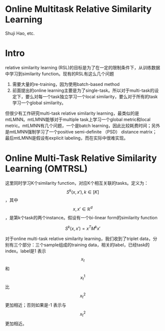 # Online Multitask Relative Similarity Learning

Shuji Hao, etc.

# Intro

relative similarity learning (RSL)的目标是为了在一定的限制条件下，从训练数据中学习到similarity function。现有的RSL有这么几个问题

1. 需要大量的re-training，因为使用batch-based method
2. 前面提出的online learning主要是为了single-task。所以对于multi-task的设定下，要么对每一个task独立学习一个local similarity，要么对于所有的task学习一个global similarity。

但很少有工作研究multi-task relative similarity learning，最类似的是mtLMNN。mtLMNN能够对于multiple task上学习一个global metric和local metric。mtLMNN有几个问题，一个是batch learning，因此比较耗费时间；另外是mtLMNN强制学习了一个positive semi-definite （PSD） distance matrix；最后mtLMNN是假设有explicit labeling，而在实际中很难实现。

# Online Multi-Task Relative Similarity Learning (OMTRSL)

这里同时学习K个similarity function，对应K个相互关联的tasks。定义为：$$S^k (x,x') , k\in [K]$$，其中 $$x,x' \in \mathbb{R}^d$$，是第k个task的两个instance。假设有一个bi-linear form的similarity function

$$S^k(x, x') = x^T M^k x'$$

对于online multi-task relative similarity learning，我们收到了triplet data，分别有三个部分：三个sample组成的training data，相关的label，已经task的index。label是1 表示$$x_t$$和$$x_t^1$$比$$x_t^2$$更加相近；否则如果是-1 表示与$$x_t^2$$更加相近。